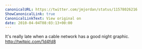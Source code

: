 ```yaml
---
canonicalURL: https://twitter.com/jmjordan/status/11578026216
ShowCanonicalLink: true
CanonicalLinkText: View original on
date: 2010-04-04T08:03:13+00:00
---
```

It's really late when a cable network has a good night graphic.  http://twitpic.com/1d4fd8